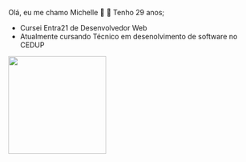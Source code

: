 Olá, eu me chamo Michelle 👋
:balloon: Tenho 29 anos; <br>
- Cursei Entra21 de Desenvolvedor Web
- Atualmente cursando Técnico em desenolvimento de software no CEDUP

<img height="195em" src="https://github-readme-stats.vercel.app/api?username=mihcgieseler&show_icons=true&theme=radical" />
